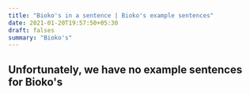 ```yaml
---
title: "Bioko's in a sentence | Bioko's example sentences"
date: 2021-01-20T19:57:50+05:30
draft: falses
summary: "Bioko's"
---
```

## Unfortunately, we have no example sentences for Bioko's                 
